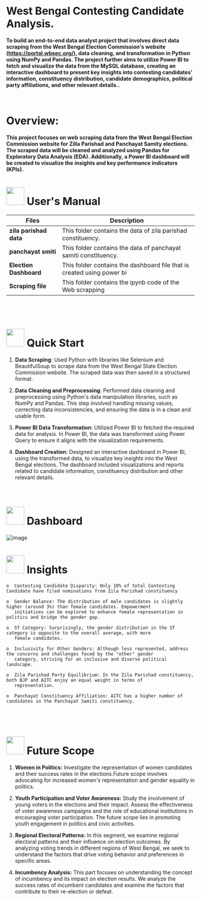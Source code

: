 # 
# <h> **West Bengal Contesting Candidate Analysis.** </h>

**To build an end-to-end data analyst project that involves direct data scraping from the West Bengal Election Commission's website (https://portal.wbsec.org/), data cleaning, and transformation in Python using NumPy and Pandas. The project further aims to utilize Power BI to fetch and visualize the data from the MySQL database, creating an interactive dashboard to present key insights into contesting candidates' information, constituency distribution, candidate demographics, political party affiliations, and other relevant details..**

<br>

# **Overview:**

**This project focuses on web scraping data from the West Bengal Election Commission website for Zilla Parishad and Panchayat Samity elections. The scraped data will be cleaned and analyzed using Pandas for Exploratory Data Analysis (EDA). Additionally, a Power BI dashboard will be created to visualize the insights and key performance indicators (KPIs).**



# <img src="https://user-images.githubusercontent.com/106439762/181935629-b3c47bd3-77fb-4431-a11c-ff8ba0942b63.gif" width="48" height="48"> **User's Manual**

| Files| Description |
| -------------   | ------------- |
| **zila parishad data**  | This folder contains the data of zila parishad constituency.  |
| **panchayat smiti** | This folder contains the data of panchayat samiti constituency. |
| **Election Dashboard**  | This folder contains the dashboard file that is created using power bi |
| **Scraping file** | This folder contains the ipynb code of the Web scrapping |

<br>

<br>

# <img src="https://user-images.githubusercontent.com/106439762/181937125-2a4b22a3-f8a9-4226-bbd3-df972f9dbbc4.gif" width="48" height="48" > Quick Start

1. **Data Scraping**: Used Python with libraries like Selenium and BeautifulSoup to scrape data from the West Bengal State Election Commission website. The scraped data was then saved in a structured format.

2. **Data Cleaning and Preprocessing**: Performed data cleaning and preprocessing using Python's data manipulation libraries, such as NumPy and Pandas. This step involved handling missing values, correcting data inconsistencies, and ensuring the data is in a clean and usable form.

3. **Power BI Data Transformation**: Utilized Power BI to fetched the required data for analysis. In Power BI, the data was transformed using Power Query to ensure it aligns with the visualization requirements.

4. **Dashboard Creation**: Designed an interactive dashboard in Power BI, using the transformed data, to visualize key insights into the West Bengal elections. The dashboard included visualizations and reports related to candidate information, constituency distribution and other relevant details.
    
<br>

#  <img src="https://user-images.githubusercontent.com/108053296/185756908-fbb62168-d923-48f2-992f-b8e2fde848fe.gif" width="48" height="48" > Dashboard
![image](https://github.com/Swati-Latta/Election_Data_Analysis/assets/134490572/66ca9001-4844-45f1-a3d1-f23b2849e804)
<br>

# <img src=https://user-images.githubusercontent.com/106439762/178428775-03d67679-9aa4-4b08-91e9-6eb6ed8faf66.gif  width="48" height="48"> Insights 
   
    o  Contesting Candidate Disparity: Only 10% of total Contesting Candidate have filed nominations from Zila Parishad constituency  
    
    o  Gender Balance: The distribution of male candidates is slightly higher (around 3%) than female candidates. Empowerment 
       initiatives can be explored to enhance female representation in politics and bridge the gender gap.
     
    o  ST Category: Surprisingly, the gender distribution in the ST category is opposite to the overall average, with more
       female candidates. 
    
    o  Inclusivity for Other Genders: Although less represented, address the concerns and challenges faced by the "other" gender 
       category, striving for an inclusive and diverse political landscape.
    
    o  Zila Parishad Party Equilibrium: In the Zila Parishad constituency, both BJP and AITC enjoy an equal weight in terms of 
       representation. 
    
    o  Panchayat Constituency Affiliation: AITC has a higher number of candidates in the Panchayat Samiti constituency. 
   <br>
   <br>

     
   #  <img src=https://user-images.githubusercontent.com/106439762/178803205-47a08ce7-2187-4f96-b301-a2b68690619a.gif width="48" height="48" > Future Scope
   
1.  **Women in Politics:** Investigate the representation of women candidates and their success rates in the elections.Future scope involves advocating for increased women's representation and gender equality in politics.

2.  **Youth Participation and Voter Awareness:** Study the involvement of young voters in the elections and their impact. Assess the effectiveness of voter awareness campaigns and the role of educational institutions in encouraging voter participation. The future scope lies in promoting youth engagement in politics and civic activities.

3.  **Regional Electoral Patterns:** In this segment, we examine regional electoral patterns and their influence on election outcomes. By analyzing voting trends in different regions of West Bengal, we seek to understand the factors that drive voting behavior and preferences in specific areas.

4.  **Incumbency Analysis:** This part focuses on understanding the concept of incumbency and its impact on election results. We analyze the success rates of incumbent candidates and examine the factors that contribute to their re-election or defeat.
